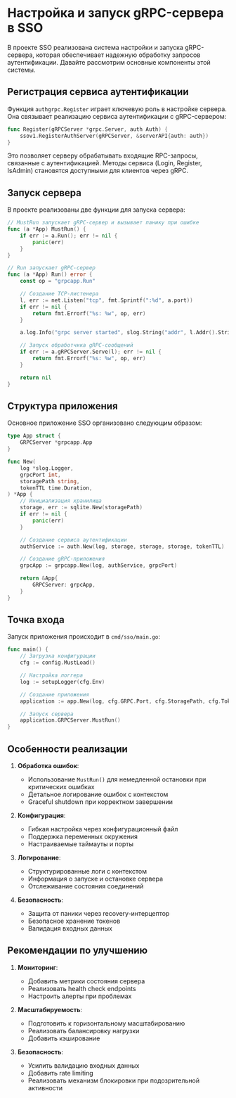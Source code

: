 # Настройка и запуск gRPC-сервера в SSO

В проекте SSO реализована система настройки и запуска gRPC-сервера, которая обеспечивает надежную обработку запросов аутентификации. Давайте рассмотрим основные компоненты этой системы.

## Регистрация сервиса аутентификации

Функция `authgrpc.Register` играет ключевую роль в настройке сервера. Она связывает реализацию сервиса аутентификации с gRPC-сервером:

```go
func Register(gRPCServer *grpc.Server, auth Auth) {
    ssov1.RegisterAuthServer(gRPCServer, &serverAPI{auth: auth})
}
```

Это позволяет серверу обрабатывать входящие RPC-запросы, связанные с аутентификацией. Методы сервиса (Login, Register, IsAdmin) становятся доступными для клиентов через gRPC.

## Запуск сервера

В проекте реализованы две функции для запуска сервера:

```go
// MustRun запускает gRPC-сервер и вызывает панику при ошибке
func (a *App) MustRun() {
    if err := a.Run(); err != nil {
        panic(err)
    }
}

// Run запускает gRPC-сервер
func (a *App) Run() error {
    const op = "grpcapp.Run"

    // Создание TCP-листенера
    l, err := net.Listen("tcp", fmt.Sprintf(":%d", a.port))
    if err != nil {
        return fmt.Errorf("%s: %w", op, err)
    }

    a.log.Info("grpc server started", slog.String("addr", l.Addr().String()))

    // Запуск обработчика gRPC-сообщений
    if err := a.gRPCServer.Serve(l); err != nil {
        return fmt.Errorf("%s: %w", op, err)
    }

    return nil
}
```

## Структура приложения

Основное приложение SSO организовано следующим образом:

```go
type App struct {
    GRPCServer *grpcapp.App
}

func New(
    log *slog.Logger,
    grpcPort int,
    storagePath string,
    tokenTTL time.Duration,
) *App {
    // Инициализация хранилища
    storage, err := sqlite.New(storagePath)
    if err != nil {
        panic(err)
    }

    // Создание сервиса аутентификации
    authService := auth.New(log, storage, storage, storage, tokenTTL)

    // Создание gRPC-приложения
    grpcApp := grpcapp.New(log, authService, grpcPort)

    return &App{
        GRPCServer: grpcApp,
    }
}
```

## Точка входа

Запуск приложения происходит в `cmd/sso/main.go`:

```go
func main() {
    // Загрузка конфигурации
    cfg := config.MustLoad()

    // Настройка логгера
    log := setupLogger(cfg.Env)

    // Создание приложения
    application := app.New(log, cfg.GRPC.Port, cfg.StoragePath, cfg.TokenTTL)

    // Запуск сервера
    application.GRPCServer.MustRun()
}
```

## Особенности реализации

1. **Обработка ошибок**:
   - Использование `MustRun()` для немедленной остановки при критических ошибках
   - Детальное логирование ошибок с контекстом
   - Graceful shutdown при корректном завершении

2. **Конфигурация**:
   - Гибкая настройка через конфигурационный файл
   - Поддержка переменных окружения
   - Настраиваемые таймауты и порты

3. **Логирование**:
   - Структурированные логи с контекстом
   - Информация о запуске и остановке сервера
   - Отслеживание состояния соединений

4. **Безопасность**:
   - Защита от паники через recovery-интерцептор
   - Безопасное хранение токенов
   - Валидация входных данных

## Рекомендации по улучшению

1. **Мониторинг**:
   - Добавить метрики состояния сервера
   - Реализовать health check endpoints
   - Настроить алерты при проблемах

2. **Масштабируемость**:
   - Подготовить к горизонтальному масштабированию
   - Реализовать балансировку нагрузки
   - Добавить кэширование

3. **Безопасность**:
   - Усилить валидацию входных данных
   - Добавить rate limiting
   - Реализовать механизм блокировки при подозрительной активности 